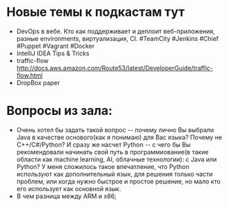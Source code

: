 # Новые темы к подкастам тут

+ DevOps в вебе. Кто как поддерживает и деплоит веб-приложения, разные environments, виртуализация, CI.  #TeamCity #Jenkins #Chief #Puppet #Vagrant #Docker
+ IntelliJ IDEA Tips & Tricks
+ traffic-flow http://docs.aws.amazon.com/Route53/latest/DeveloperGuide/traffic-flow.html
+ DropBox paper

# Вопросы из зала:

+ Очень хотел бы задать такой вопрос -- почему лично Вы выбрали Java в качестве основого(как я понимаю) для Вас языка?
Почему не С++/C#/Python? И сразу же насчет Python -- с чего бы Вы рекомендовали начинать свой путь в программиование(в такие области как machine learning, AI, облачные технологии): с Java или Python?
У меня сложилось такое впечатление, что Python используют как дополнительный язык, для решения только части проблем, или когда нужно быстрое и простое решение, но мало кто его использует как основной язык.
+ В чем разница между ARM и x86;
